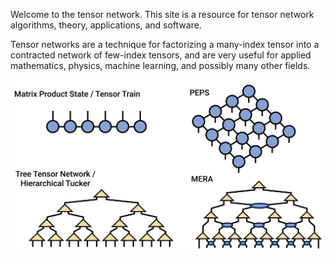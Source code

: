 Welcome to the tensor network. This site is a
resource for tensor network algorithms, theory, 
applications, and software.

Tensor networks are a technique for factorizing
a many-index tensor into a contracted
network of few-index tensors, and are very
useful for applied mathematics, physics, machine
learning, and possibly many other fields.

![medium](tensor_networks.png)

<!--
Sections:
- [[Fundamentals|fundamentals]]
- [[Physics|physics]]
- [[Mathematics|mathematics]]
- [[Software|software]]

Some literal Markdown: `![medium](tensor_networks.png)`
And some code:

    function add(n::Int,m::Int)
      return n+m
    end
-->
